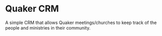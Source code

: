 # Quaker CRM
A simple CRM that allows Quaker meetings/churches to keep track of the people and ministries in their community.
